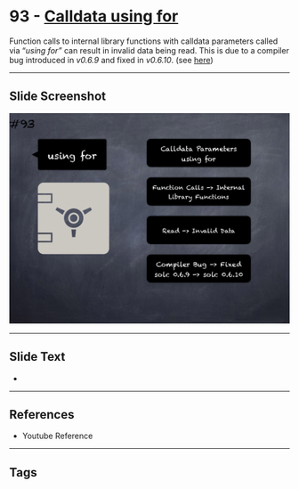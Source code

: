 # 93 - [Calldata using for](Calldata%20using%20for.md)
Function calls to internal library functions with calldata parameters called via “_using for”_ can result in invalid data being read. This is due to a compiler bug introduced in _v0.6.9_ and fixed in _v0.6.10_. (see [here](https://docs.soliditylang.org/en/v0.8.9/bugs.html))
___
## Slide Screenshot
![093.png](../images/pitfalls_and_best_practices101/093.png)
___
## Slide Text
- 
___
## References
- Youtube Reference
___
## Tags